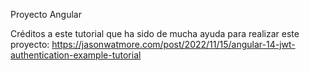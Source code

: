 

Proyecto Angular

Créditos a este tutorial que ha sido de mucha ayuda para realizar este proyecto:  https://jasonwatmore.com/post/2022/11/15/angular-14-jwt-authentication-example-tutorial
